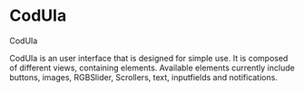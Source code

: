 CodUIa
======

CodUIa

CodUIa is an user interface that is designed for simple use. It is composed of different views, containing elements. Available elements currently include buttons, images, RGBSlider, Scrollers, text, inputfields and notifications.
